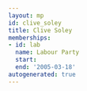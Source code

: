 ```yaml
---
layout: mp
id: clive_soley
title: Clive Soley
memberships:
- id: lab
  name: Labour Party
  start: 
  end: '2005-03-18'
autogenerated: true
---
```

